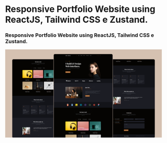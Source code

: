 # Responsive Portfolio Website using ReactJS, Tailwind CSS e Zustand.
### Responsive Portfolio Website using ReactJS, Tailwind CSS e Zustand.

![](preview.png)
